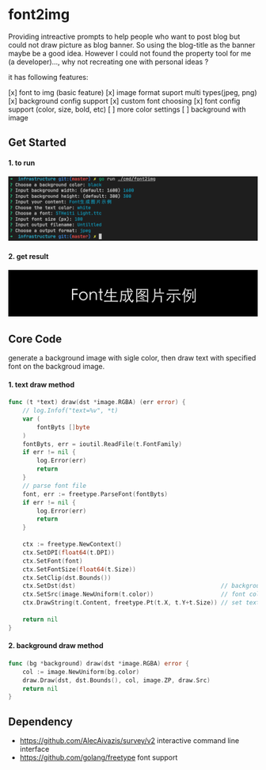 # font2img

Providing intreactive prompts to help people who want to post blog but could not draw picture as blog banner. So using the blog-title as the banner maybe be a good idea. However I could not found the property tool for me (a developer)..., why not recreating one with personal ideas ?

it has following features:

[x] font to img (basic feature)
[x] image format suport multi types(jpeg, png)
[x] background config support
[x] custom font choosing
[x] font config support (color, size, bold, etc)
[ ] more color settings 
[ ] background with image

## Get Started

#### 1. to run

<img src="./notes.png"/>

#### 2. get result

<img src="./Untitled.jpeg"/>

## Core Code

generate a background image with sigle color, then draw text with specified font on the backgroud image.

#### 1. text draw method

```go
func (t *text) draw(dst *image.RGBA) (err error) {
	// log.Infof("text=%v", *t)
	var (
		fontByts []byte
	)
	fontByts, err = ioutil.ReadFile(t.FontFamily)
	if err != nil {
		log.Error(err)
		return
	}
	// parse font file
	font, err := freetype.ParseFont(fontByts)
	if err != nil {
		log.Error(err)
		return
	}

	ctx := freetype.NewContext()
	ctx.SetDPI(float64(t.DPI))
	ctx.SetFont(font)
	ctx.SetFontSize(float64(t.Size))
	ctx.SetClip(dst.Bounds())
	ctx.SetDst(dst)                                         // background image setting here
	ctx.SetSrc(image.NewUniform(t.color))                   // font color setting
	ctx.DrawString(t.Content, freetype.Pt(t.X, t.Y+t.Size)) // set text position

	return nil
}
```

#### 2. background draw method

```go
func (bg *background) draw(dst *image.RGBA) error {
	col := image.NewUniform(bg.color)
	draw.Draw(dst, dst.Bounds(), col, image.ZP, draw.Src)
	return nil
}
```

## Dependency

* https://github.com/AlecAivazis/survey/v2 interactive command line interface
* https://github.com/golang/freetype font support